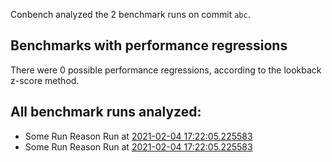 Conbench analyzed the 2 benchmark runs on commit `abc`.

## Benchmarks with performance regressions

There were 0 possible performance regressions, according to the lookback z-score method.

## All benchmark runs analyzed:

- Some Run Reason Run at [2021-02-04 17:22:05.225583](http://localhost/runs/some_contender)
- Some Run Reason Run at [2021-02-04 17:22:05.225583](http://localhost/runs/some_contender)
